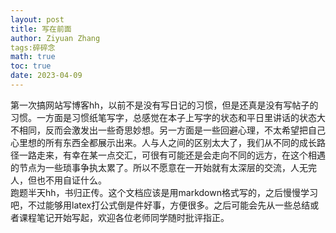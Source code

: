 ```yaml
---
layout: post
title: 写在前面
author: Ziyuan Zhang
tags:碎碎念
math: true
toc: true
date: 2023-04-09
---
```

第一次搞网站写博客hh，以前不是没有写日记的习惯，但是还真是没有写帖子的习惯。一方面是习惯纸笔写字，总感觉在本子上写字的状态和平日里讲话的状态大不相同，反而会激发出一些奇思妙想。另一方面是一些回避心理，不太希望把自己心里想的所有东西全都展示出来。人与人之间的区别太大了，我们从不同的成长路径一路走来，有幸在某一点交汇，可很有可能还是会走向不同的远方，在这个相遇的节点为一些琐事争执太累了。所以不愿意在一开始就有太深层的交流，人无完人，但也不用自证什么。  
跑题半天hh，书归正传。这个文档应该是用markdown格式写的，之后慢慢学习吧，不过能够用latex打公式倒是件好事，方便很多。之后可能会先从一些总结或者课程笔记开始写起，欢迎各位老师同学随时批评指正。
